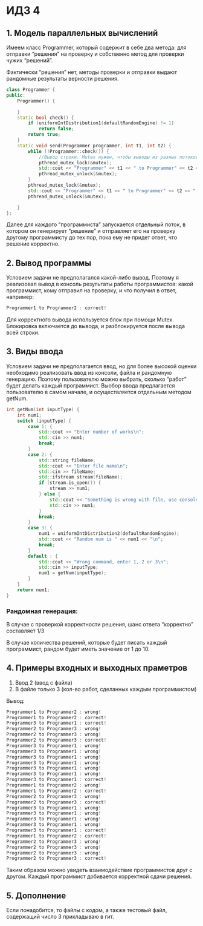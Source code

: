 # ИДЗ 4

## 1. Модель параллельных вычислений

Имеем класс Programmer, который содержит в себе два метода: для отправки “решения” на проверку и собственно метод для проверки чужих “решений”.

Фактически “решения” нет, методы проверки и отправки выдают рандомные результаты верности решения.

```cpp
class Programmer {
public:
    Programmer() {

    }
    static bool check() {
        if (uniformIntDistribution1(defaultRandomEngine) != 1)
            return false;
        return true;
    }
    static void send(Programmer programmer, int t1, int t2) {
        while (!Programmer::check()) {
            //Вывод строки. Mutex нужен, чтобы выводы из разных потоков не перемешивались.
            pthread_mutex_lock(&mutex);
            std::cout << "Programmer" << t1 << " to Programmer" << t2 << " : wrong!\n";
            pthread_mutex_unlock(&mutex);
        }
        pthread_mutex_lock(&mutex);
        std::cout << "Programmer" << t1 << " to Programmer" << t2 << " : correct!\n";
        pthread_mutex_unlock(&mutex);

    }
};
```

Далее для каждого “программиста” запускается отдельный поток, в котором он генерирует “решение” и отправляет его на проверку другому программисту до тех пор, пока ему не придет ответ, что решение корректно.

## 2. Вывод программы

Условием задачи не предполагался какой-либо вывод. Поэтому я реализовал вывод в консоль результаты работы программистов: какой программист, кому отправил на проверку, и что получил в ответ, например:

```cpp
Programmer1 to Programmer2 : correct!
```

Для корректного вывода используется блок при помощи Mutex. Блокировка включается до вывода, и разблокируется после вывода всей строки.

## 3. Виды ввода

Условием задачи не предполагается ввод, но для более высокой оценки необходимо реализовать ввод из консоли, файла и рандомную генерацию. Поэтому пользователю можно выбрать, сколько “работ” будет делать каждый программист. Выобор ввода предлагается пользователю в самом начале, и осуществляется отдельным методом getNum.

```cpp
int getNum(int inputType) {
    int num1;
    switch (inputType) {
        case 1: {
            std::cout << "Enter number of works\n";
            std::cin >> num1;
            break;
        }
        case 2: {
            std::string fileName;
            std::cout << "Enter file name\n";
            std::cin >> fileName;
            std::ifstream stream(fileName);
            if (stream.is_open()) {
                stream >> num1;
            } else {
                std::cout << "Something is wrong with file, use console, to enter number of works\n";
                std::cin >> num1;
            }
            break;
        }
        case 3: {
            num1 = uniformIntDistribution2(defaultRandomEngine);
            std::cout << "Random num is " << num1 << "\n";
            break;
        }
        default : {
            std::cout << "Wrong command, enter 1, 2 or 3\n";
            std::cin >> inputType;
            num1 = getNum(inputType);
        }
    }
    return num1;
}
```

### Рандомная генерация:

В случае с проверкой корректности решения, шанс ответа “корректно” составляет 1/3

В случае количества решений, которые будет писать каждый программист, рандом будет иметь значение от 1 до 10.

## 4. Примеры входных и выходных праметров

1. Ввод 2 (ввод с файла)
2. В файле только 3 (кол-во работ, сделанных каждым программистом)

Вывод:

```cpp
Programmer1 to Programmer2 : wrong!
Programmer1 to Programmer2 : correct!
Programmer3 to Programmer1 : correct!
Programmer2 to Programmer3 : wrong!
Programmer2 to Programmer3 : wrong!
Programmer2 to Programmer3 : correct!
Programmer3 to Programmer1 : wrong!
Programmer3 to Programmer1 : wrong!
Programmer3 to Programmer1 : wrong!
Programmer3 to Programmer1 : wrong!
Programmer3 to Programmer1 : wrong!
Programmer3 to Programmer1 : wrong!
Programmer3 to Programmer1 : correct!
Programmer1 to Programmer2 : wrong!
Programmer1 to Programmer2 : correct!
Programmer2 to Programmer3 : wrong!
Programmer2 to Programmer3 : correct!
Programmer3 to Programmer1 : wrong!
Programmer3 to Programmer1 : wrong!
Programmer3 to Programmer1 : wrong!
Programmer3 to Programmer1 : wrong!
Programmer3 to Programmer1 : correct!
Programmer1 to Programmer2 : correct!
Programmer2 to Programmer3 : wrong!
Programmer2 to Programmer3 : wrong!
Programmer2 to Programmer3 : wrong!
Programmer2 to Programmer3 : correct!
```

Таким образом можно увидеть взаимодействие программистов друг с другом. Каждый программист добивается корректной сдачи решения.

## 5. Дополнение

Если понадобится, то файлы с кодом, а также тестовый файл, содержащий число 3 прикладываю в гит.
